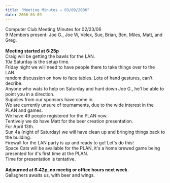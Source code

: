 ```yaml
---
title: "Meeting Minutes – 03/09/2006"
date: 2006-03-09
---
```

Computer Club Meeting Minutes for 02/23/06<br>
9 Members present: Joe G., Joe W, Velex, Sue, Brian, Ben, Miles, Matt, and Greg.<br>
<br>
<b>Meeting started at 6:25p</b><br>
Craig will be getting the bawls for the LAN. <br>
10a Saturday is the setup time.<br>
Friday night we will need to have people there to take things over to the LAN.<br>
random discussion on how to face tables. Lots of hand gestures, can't decribe.<br>
Anyone who wats to help on Saturday and hunt down Joe G., he'l be able to point you in a direction.<br>
Supplies from our sponsors have come in.<br>
We are currently unsure of tournaments, due to the wide interest in the PLAN and games.<br>
We have 49 people registered for the PLAN now.<br>
Tentively we do have Matt for the beer creation presentation.<br>
For April 13th.<br>
Sun 4a (night of Saturday) we will have clean up and bringing things back to the building.<br>
Firewall for the LAN party is up and ready to go! Let's do this!<br>
Space Cats will be available for the PLAN, it's a home brewed game being presented for it's first time at the PLAN.<br>  Time for presentation is tentative.<br>
<br>
<b>Adjourned at 6:42p, no meetig or office hours next week.</b><br>
Gallaghers awaits us, with beer and wings.<br>
<br>
